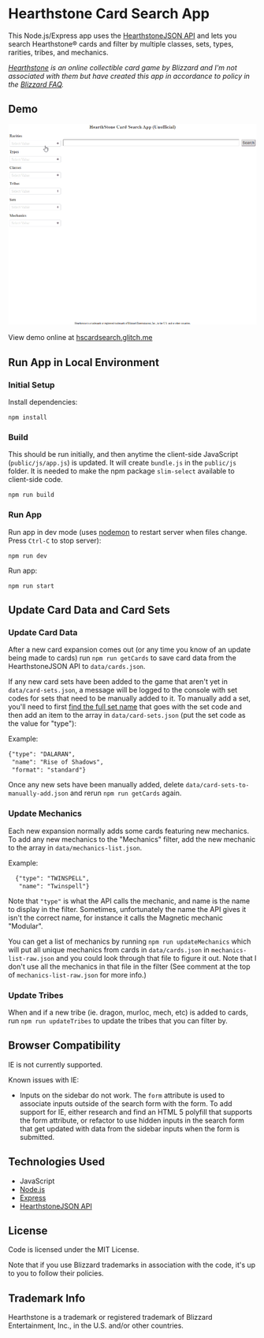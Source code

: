 # Hearthstone Card Search App

This Node.js/Express app uses the [HearthstoneJSON API](https://hearthstonejson.com/) and lets you search Hearthstone® cards and filter by multiple classes, sets, types, rarities, tribes, and mechanics.

_[Hearthstone](https://playhearthstone.com) is an online collectible card game by Blizzard and I'm not associated with them but have created this app in accordance to policy in the [Blizzard FAQ](http://us.blizzard.com/en-us/company/about/legal-faq.html)._

## Demo

![Hearthstone Card Search App - Animated gif demo](demo/demo.gif)

View demo online at [hscardsearch.glitch.me](https://hscardsearch.glitch.me/)

## Run App in Local Environment

### Initial Setup

Install dependencies:

```
npm install
```

### Build

This should be run initially, and then anytime the client-side JavaScript (`public/js/app.js`) is updated. It will create `bundle.js` in the `public/js` folder. It is needed to make the npm package `slim-select` available to client-side code.

```
npm run build
```

### Run App

Run app in dev mode (uses [nodemon](https://nodemon.io/) to restart server when files change. Press `Ctrl-C` to stop server):

```
npm run dev
```

Run app:

```
npm run start
```

## Update Card Data and Card Sets

### Update Card Data

After a new card expansion comes out (or any time you know of an update being made to cards) run `npm run getCards` to save card data from the HearthstoneJSON API to `data/cards.json`.

If any new card sets have been added to the game that aren't yet in `data/card-sets.json`, a message will be logged to the console with set codes for sets that need to be manually added to it. To manually add a set, you'll need to first [find the full set name](https://playhearthstone.com/en-us/expansions-adventures/) that goes with the set code and then add an item to the array in `data/card-sets.json` (put the set code as the value for "type"):

Example:
```
{"type": "DALARAN",
 "name": "Rise of Shadows",
 "format": "standard"}
  ```

Once any new sets have been manually added, delete `data/card-sets-to-manually-add.json` and rerun `npm run getCards` again.

### Update Mechanics

Each new expansion normally adds some cards featuring new mechanics. To add any new mechanics to the "Mechanics" filter, add the new mechanic to the array in `data/mechanics-list.json`.

Example:
```
  {"type": "TWINSPELL",
   "name": "Twinspell"}
```
Note that `"type"` is what the API calls the mechanic, and name is the name to display in the filter. Sometimes, unfortunately the name the API gives it isn't the correct name, for instance it calls the Magnetic mechanic "Modular". 

You can get a list of mechanics by running `npm run updateMechanics` which will put all unique mechanics from cards in `data/cards.json` in `mechanics-list-raw.json` and you could look through that file to figure it out. Note that I don't use all the mechanics in that file in the filter (See comment at the top of `mechanics-list-raw.json` for more info.)

### Update Tribes

When and if a new tribe (ie. dragon, murloc, mech, etc) is added to cards, run `npm run updateTribes` to update the tribes that you can filter by.

## Browser Compatibility

IE is not currently supported.

Known issues with IE:

* Inputs on the sidebar do not work. The `form` attribute is used to associate inputs outside of the search form with the form. To add support for IE, either research and find an HTML 5 polyfill that supports the form attribute, or refactor to use hidden inputs in the search form that get updated with data from the sidebar inputs when the form is submitted. 

## Technologies Used

* JavaScript
* [Node.js](https://nodejs.org)
* [Express](https://expressjs.com/)
* [HearthstoneJSON API](https://hearthstonejson.com/)

## License

Code is licensed under the MIT License. 

Note that if you use Blizzard trademarks in association with the code, it's up to you to follow their policies.

## Trademark Info

Hearthstone is a trademark or registered trademark of Blizzard Entertainment, Inc., in the U.S. and/or other countries.

